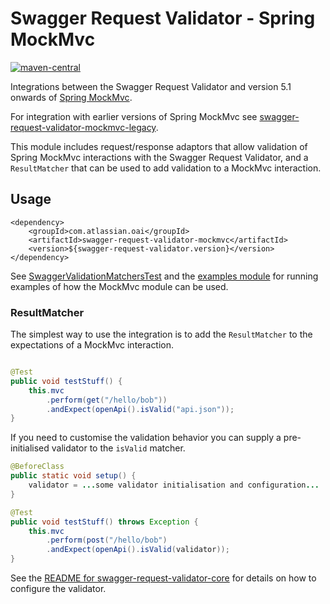 # Swagger Request Validator - Spring MockMvc #

[![maven-central](https://maven-badges.herokuapp.com/maven-central/com.atlassian.oai/swagger-request-validator-mockmvc/badge.svg)](http://mvnrepository.com/artifact/com.atlassian.oai/swagger-request-validator-mockmvc)

Integrations between the Swagger Request Validator and version 5.1 onwards of [Spring MockMvc](https://docs.spring.io/spring-framework/docs/current/javadoc-api/org/springframework/test/web/servlet/MockMvc.html).

For integration with earlier versions of Spring MockMvc see [swagger-request-validator-mockmvc-legacy](../swagger-request-validator-mockmvc-legacy).

This module includes request/response adaptors that allow validation of Spring MockMvc interactions with the Swagger Request
Validator, and a `ResultMatcher` that can be used to add validation to a MockMvc interaction.

## Usage ##

```
<dependency>
    <groupId>com.atlassian.oai</groupId>
    <artifactId>swagger-request-validator-mockmvc</artifactId>
    <version>${swagger-request-validator.version}</version>
</dependency>
```

See [SwaggerValidationMatchersTest](src/test/java/com/atlassian/oai/validator/mockmvc/SwaggerValidationMatchersTest.java) 
and the [examples module](https://bitbucket.org/atlassian/swagger-request-validator/src/master/swagger-request-validator-examples/?at=master)
for running examples of how the MockMvc module can be used.

### ResultMatcher ###
The simplest way to use the integration is to add the `ResultMatcher` to the expectations of a MockMvc interaction.

```java

@Test
public void testStuff() {
    this.mvc
        .perform(get("/hello/bob"))
        .andExpect(openApi().isValid("api.json"));
}
```

If you need to customise the validation behavior you can supply a pre-initialised validator to the `isValid` matcher.

```java
@BeforeClass
public static void setup() {
    validator = ...some validator initialisation and configuration...
}

@Test
public void testStuff() throws Exception {
    this.mvc
        .perform(post("/hello/bob")
        .andExpect(openApi().isValid(validator));
}
```

See the [README for swagger-request-validator-core](../swagger-request-validator-core/README.md) for details on how to configure the validator.